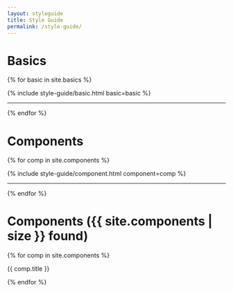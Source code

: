 ```yaml
---
layout: styleguide
title: Style Guide
permalink: /style-guide/
---
```


# Basics
{% for basic in site.basics %}
  <section id="{{ basic.title | slugify }}" class="guide-basic">
    {% include style-guide/basic.html basic=basic %}
  </section>
  <hr class="short-hr">
{% endfor %}

# Components
{% for comp in site.components %}
  <section id="{{ comp.title | slugify }}" class="guide-component">
    {% include style-guide/component.html component=comp %}
  </section>
  <hr class="short-hr">
{% endfor %}

# Components ({{ site.components | size }} found)
{% for comp in site.components %}
  <p>{{ comp.title }}</p>
{% endfor %}